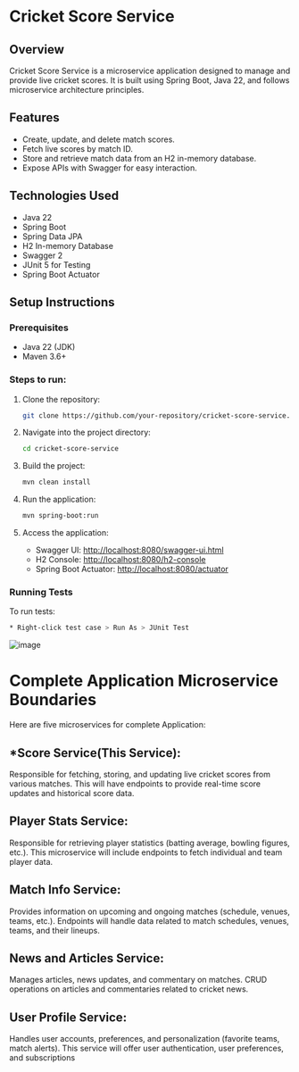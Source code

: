 # Cricket Score Service

## Overview
Cricket Score Service is a microservice application designed to manage and provide live cricket scores. It is built using Spring Boot, Java 22, and follows microservice architecture principles.

## Features
- Create, update, and delete match scores.
- Fetch live scores by match ID.
- Store and retrieve match data from an H2 in-memory database.
- Expose APIs with Swagger for easy interaction.

## Technologies Used
- Java 22
- Spring Boot
- Spring Data JPA
- H2 In-memory Database
- Swagger 2
- JUnit 5 for Testing
- Spring Boot Actuator

## Setup Instructions

### Prerequisites
- Java 22 (JDK)
- Maven 3.6+

### Steps to run:
1. Clone the repository:
    ```bash
    git clone https://github.com/your-repository/cricket-score-service.git
    ```
2. Navigate into the project directory:
    ```bash
    cd cricket-score-service
    ```
3. Build the project:
    ```bash
    mvn clean install
    ```
4. Run the application:
    ```bash
    mvn spring-boot:run
    ```

5. Access the application:
   - Swagger UI: [http://localhost:8080/swagger-ui.html](http://localhost:8080/swagger-ui.html)
   - H2 Console: [http://localhost:8080/h2-console](http://localhost:8080/h2-console)
   - Spring Boot Actuator: [http://localhost:8080/actuator](http://localhost:8080/actuator)

### Running Tests
To run tests:
```bash
* Right-click test case > Run As > JUnit Test
```
![image](https://github.com/user-attachments/assets/fcda3e32-18f4-454d-acd1-5f71c3e4d4f1)


# Complete Application Microservice Boundaries
Here are five microservices for complete Application:

## *Score Service(This Service):
Responsible for fetching, storing, and updating live cricket scores from various matches.
This will have endpoints to provide real-time score updates and historical score data.

## Player Stats Service:
Responsible for retrieving player statistics (batting average, bowling figures, etc.).
This microservice will include endpoints to fetch individual and team player data.

## Match Info Service:
Provides information on upcoming and ongoing matches (schedule, venues, teams, etc.).
Endpoints will handle data related to match schedules, venues, teams, and their lineups.

## News and Articles Service:
Manages articles, news updates, and commentary on matches.
CRUD operations on articles and commentaries related to cricket news.

## User Profile Service:
Handles user accounts, preferences, and personalization (favorite teams, match alerts).
This service will offer user authentication, user preferences, and subscriptions
